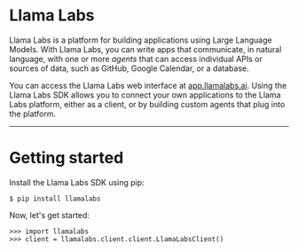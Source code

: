 # Llama Labs

Llama Labs is a platform for building applications using Large Language
Models. With Llama Labs, you can write apps that communicate, in natural
language, with one or more *agents* that can access individual APIs or
sources of data, such as GitHub, Google Calendar, or a database.

You can access the Llama Labs web interface at [app.llamalabs.ai](https://app.llamalabs.ai). Using the Llama Labs SDK allows you to connect your own
applications to the Llama Labs platform, either as a client, or by
building custom agents that plug into the platform.

---

# Getting started

Install the Llama Labs SDK using pip:

```shell
$ pip install llamalabs
```

Now, let's get started:

```pycon
>>> import llamalabs
>>> client = llamalabs.client.client.LlamaLabsClient()
```

